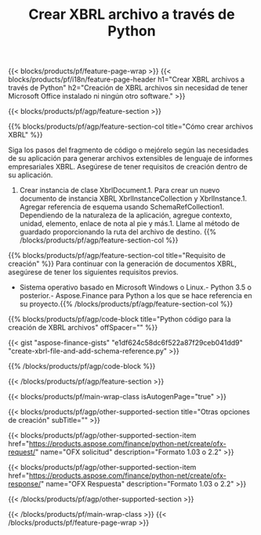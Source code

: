 ﻿---
title: Crear XBRL archivo a través de Python
description: Código de ejemplo para la creación de archivos XBRL. Utilice el código de ejemplo API para la generación de archivos por lotes XBRL dentro de las aplicaciones basadas en Python. 
url: /es/python-net/create/xbrl/
family: finance
platformtag: python
feature: create
informat: XBRL
outformat: 
otherformats: 
---
{{< blocks/products/pf/feature-page-wrap >}}
{{< blocks/products/pf/i18n/feature-page-header h1="Crear XBRL archivos a través de Python" h2="Creación de XBRL archivos sin necesidad de tener Microsoft Office instalado ni ningún otro software." >}}

{{< blocks/products/pf/agp/feature-section >}}

{{% blocks/products/pf/agp/feature-section-col title="Cómo crear archivos XBRL" %}}

Siga los pasos del fragmento de código o mejórelo según las necesidades de su aplicación para generar archivos extensibles de lenguaje de informes empresariales XBRL. Asegúrese de tener requisitos de creación dentro de su aplicación.

1. Crear instancia de clase XbrlDocument.1. Para crear un nuevo documento de instancia XBRL XbrlInstanceCollection y XbrlInstance.1. Agregar referencia de esquema usando SchemaRefCollection1. Dependiendo de la naturaleza de la aplicación, agregue contexto, unidad, elemento, enlace de nota al pie y más.1. Llame al método de guardado proporcionando la ruta del archivo de destino.
{{% /blocks/products/pf/agp/feature-section-col %}}

{{% blocks/products/pf/agp/feature-section-col title="Requisito de creación" %}}
Para continuar con la generación de documentos XBRL, asegúrese de tener los siguientes requisitos previos. 
- Sistema operativo basado en Microsoft Windows o Linux.- Python 3.5 o posterior.- Aspose.Finance para Python a los que se hace referencia en su proyecto.{{% /blocks/products/pf/agp/feature-section-col %}}

{{% blocks/products/pf/agp/code-block title="Python código para la creación de XBRL archivos" offSpacer="" %}}

{{< gist "aspose-finance-gists" "e1df624c58dc6f522a87f29ceb041dd9" "create-xbrl-file-and-add-schema-reference.py" >}}

{{% /blocks/products/pf/agp/code-block %}}

{{< /blocks/products/pf/agp/feature-section >}}

{{< blocks/products/pf/main-wrap-class isAutogenPage="true" >}}

{{< blocks/products/pf/agp/other-supported-section title="Otras opciones de creación" subTitle="" >}}

{{< blocks/products/pf/agp/other-supported-section-item href="https://products.aspose.com/finance/python-net/create/ofx-request/" name="OFX solicitud" description="Formato 1.03 o 2.2" >}}

{{< blocks/products/pf/agp/other-supported-section-item href="https://products.aspose.com/finance/python-net/create/ofx-response/" name="OFX Respuesta" description="Formato 1.03 o 2.2" >}}

{{< /blocks/products/pf/agp/other-supported-section >}}

{{< /blocks/products/pf/main-wrap-class >}}
{{< /blocks/products/pf/feature-page-wrap >}}